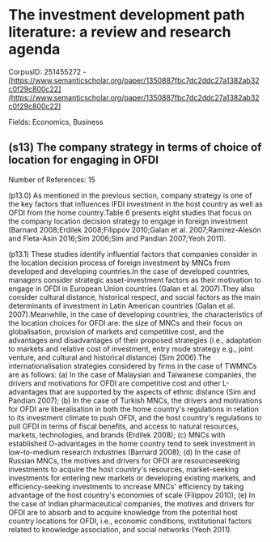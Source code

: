 # The investment development path literature: a review and research agenda

CorpusID: 251455272 - [https://www.semanticscholar.org/paper/1350887fbc7dc2ddc27a1382ab32c0f29c800c22](https://www.semanticscholar.org/paper/1350887fbc7dc2ddc27a1382ab32c0f29c800c22)

Fields: Economics, Business

## (s13) The company strategy in terms of choice of location for engaging in OFDI
Number of References: 15

(p13.0) As mentioned in the previous section, company strategy is one of the key factors that influences IFDI investment in the host country as well as OFDI from the home country.Table 6 presents eight studies that focus on the company location decision strategy to engage in foreign investment (Barnard 2008;Erdilek 2008;Filippov 2010;Galan et al. 2007;Ramírez-Alesón and Fleta-Asín 2016;Sim 2006;Sim and Pandian 2007;Yeoh 2011).

(p13.1) These studies identify influential factors that companies consider in the location decision process of foreign investment by MNCs from developed and developing countries.In the case of developed countries, managers consider strategic asset-investment factors as their motivation to engage in OFDI in European Union countries (Galan et al. 2007).They also consider cultural distance, historical respect, and social factors as the main determinants of investment in Latin American countries (Galan et al. 2007).Meanwhile, in the case of developing countries, the characteristics of the location choices for OFDI are: the size of MNCs and their focus on globalisation, provision of markets and competitive cost, and the advantages and disadvantages of their proposed strategies (i.e., adaptation to markets and relative cost of investment, entry mode strategy e.g., joint venture, and cultural and historical distance) (Sim 2006).The internationalisation strategies considered by firms in the case of TWMNCs are as follows: (a) In the case of Malaysian and Taiwanese companies, the drivers and motivations for OFDI are competitive cost and other L-advantages that are supported by the aspects of ethnic distance (Sim and Pandian 2007); (b) In the case of Turkish MNCs, the drivers and motivations for OFDI are liberalisation in both the home country's regulations in relation to its investment climate to push OFDI, and the host country's regulations to pull OFDI in terms of fiscal benefits, and access to natural resources, markets, technologies, and brands (Erdilek 2008); (c) MNCs with established O-advantages in the home country tend to seek investment in low-to-medium research industries (Barnard 2008); (d) In the case of Russian MNCs, the motives and drivers for OFDI are resourceseeking investments to acquire the host country's resources, market-seeking investments for entering new markets or developing existing markets, and efficiency-seeking investments to increase MNCs' efficiency by taking advantage of the host country's economies of scale (Filippov 2010); (e) In the case of Indian pharmaceutical companies, the motives and drivers for OFDI are to absorb and to acquire knowledge from the potential host country locations for OFDI, i.e., economic conditions, institutional factors related to knowledge association, and social networks (Yeoh 2011).
